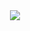 <div align="center"> 
  <img src="https://media1.tenor.com/m/NM-kbWGnMhgAAAAC/oppenheimer-walking-through-the-press-with-their-cameras-oppenheimer.gif"/> 
</div>
